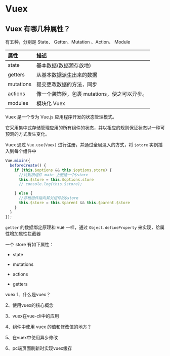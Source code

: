 # Vuex

## Vuex 有哪几种属性？

有五种，分别是 State、 Getter、Mutation 、Action、 Module


| 属性 | 描述 |
| :--- | :--- |
| state | 基本数据(数据源存放地) |
| getters | 从基本数据派生出来的数据 |
| mutations | 提交更改数据的方法，同步 |
| actions | 像一个装饰器，包裹 mutations，使之可以异步。 |
| modules | 模块化 Vuex |

Vuex 是一个专为 Vue.js 应用程序开发的状态管理模式。

它采用集中式存储管理应用的所有组件的状态，并以相应的规则保证状态以一种可预测的方式发生变化。

Vuex 通过 `Vue.use(Vuex)` 进行注册，并通过全局混入的方式，将 `$store` 实例插入到每个组件中

```js
Vue.mixin({
  beforeCreate() {
    if (this.$options && this.$options.store) {
      //找到根组件 main 上面挂一个$store
      this.$store = this.$options.store
      // console.log(this.$store);

    } else {
      //非根组件指向其父组件的$store
      this.$store = this.$parent && this.$parent.$store
    }
  }
});
```

`getter` 的数据绑定原理和 vue 一样，通过 `Object.defineProperty` 来实现，给属性增加属性拦截器

一个 store 有如下属性：

* state

* mutations

* actions

* getters


vuex
1、什么是vuex？

2、使用vuex的核心概念

3、vuex在vue-cli中的应用

4、组件中使用 vuex 的值和修改值的地方？

5、在vuex中使用异步修改

6、pc端页面刷新时实现vuex缓存